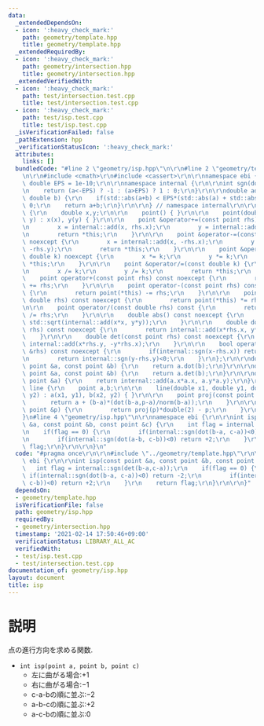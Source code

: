 ```yaml
---
data:
  _extendedDependsOn:
  - icon: ':heavy_check_mark:'
    path: geometry/template.hpp
    title: geometry/template.hpp
  _extendedRequiredBy:
  - icon: ':heavy_check_mark:'
    path: geometry/intersection.hpp
    title: geometry/intersection.hpp
  _extendedVerifiedWith:
  - icon: ':heavy_check_mark:'
    path: test/intersection.test.cpp
    title: test/intersection.test.cpp
  - icon: ':heavy_check_mark:'
    path: test/isp.test.cpp
    title: test/isp.test.cpp
  _isVerificationFailed: false
  _pathExtension: hpp
  _verificationStatusIcon: ':heavy_check_mark:'
  attributes:
    links: []
  bundledCode: "#line 2 \"geometry/isp.hpp\"\n\r\n#line 2 \"geometry/template.hpp\"\
    \n\r\n#include <cmath>\r\n#include <cassert>\r\n\r\nnamespace ebi {\r\n\r\nconstexpr\
    \ double EPS = 1e-10;\r\n\r\nnamespace internal {\r\n\r\nint sgn(double a) {\r\
    \n    return (a<-EPS) ? -1 : (a>EPS) ? 1 : 0;\r\n}\r\n\r\ndouble add(double a,\
    \ double b) {\r\n    if(std::abs(a+b) < EPS*(std::abs(a) + std::abs(b))) return\
    \ 0;\r\n    return a+b;\r\n}\r\n\r\n} // namespace internal\r\n\r\nstruct point\
    \ {\r\n    double x,y;\r\n\r\n    point() { }\r\n\r\n    point(double x, double\
    \ y) : x(x), y(y) { }\r\n\r\n    point &operator+=(const point rhs) noexcept {\r\
    \n        x = internal::add(x, rhs.x);\r\n        y = internal::add(y, rhs.y);\r\
    \n        return *this;\r\n    }\r\n\r\n    point &operator-=(const point rhs)\
    \ noexcept {\r\n        x = internal::add(x, -rhs.x);\r\n        y = internal::add(y,\
    \ -rhs.y);\r\n        return *this;\r\n    }\r\n\r\n    point &operator*=(const\
    \ double k) noexcept {\r\n        x *= k;\r\n        y *= k;\r\n        return\
    \ *this;\r\n    }\r\n\r\n    point &operator/=(const double k) {\r\n        assert(internal::sgn(k)!=0);\r\
    \n        x /= k;\r\n        y /= k;\r\n        return *this;\r\n    }\r\n\r\n\
    \    point operator+(const point rhs) const noexcept {\r\n        return point(*this)\
    \ += rhs;\r\n    }\r\n\r\n    point operator-(const point rhs) const noexcept\
    \ {\r\n        return point(*this) -= rhs;\r\n    }\r\n\r\n    point operator*(const\
    \ double rhs) const noexcept {\r\n        return point(*this) *= rhs;\r\n    }\r\
    \n\r\n    point operator/(const double rhs) const {\r\n        return point(*this)\
    \ /= rhs;\r\n    }\r\n\r\n    double abs() const noexcept {\r\n        return\
    \ std::sqrt(internal::add(x*x, y*y));\r\n    }\r\n\r\n    double dot(const point\
    \ rhs) const noexcept {\r\n        return internal::add(x*rhs.x, y*rhs.y);\r\n\
    \    }\r\n\r\n    double det(const point rhs) const noexcept {\r\n        return\
    \ internal::add(x*rhs.y, -y*rhs.x);\r\n    }\r\n\r\n    bool operator<(const point\
    \ &rhs) const noexcept {\r\n        if(internal::sgn(x-rhs.x)) return internal::sgn(x-rhs.x)<0;\r\
    \n        return internal::sgn(y-rhs.y)<0;\r\n    }\r\n};\r\n\r\ndouble dot(const\
    \ point &a, const point &b) {\r\n    return a.dot(b);\r\n}\r\n\r\ndouble det(const\
    \ point &a, const point &b) {\r\n    return a.det(b);\r\n}\r\n\r\ndouble norm(const\
    \ point &a) {\r\n    return internal::add(a.x*a.x, a.y*a.y);\r\n}\r\n\r\nstruct\
    \ line {\r\n    point a,b;\r\n\r\n    line(double x1, double y1, double x2, double\
    \ y2) : a(x1, y1), b(x2, y2) { }\r\n\r\n    point proj(const point &p) {\r\n \
    \       return a + (b-a)*(dot(b-a,p-a)/norm(b-a));\r\n    }\r\n\r\n    point relf(const\
    \ point &p) {\r\n        return proj(p)*double(2) - p;\r\n    }\r\n};\r\n\r\n\
    }\n#line 4 \"geometry/isp.hpp\"\n\r\nnamespace ebi {\r\n\r\nint isp(const point\
    \ &a, const point &b, const point &c) {\r\n    int flag = internal::sgn(det(b-a,c-a));\r\
    \n    if(flag == 0) {\r\n        if(internal::sgn(dot(b-a, c-a))<0) return -2;\r\
    \n        if(internal::sgn(dot(a-b, c-b))<0) return +2;\r\n    }\r\n    return\
    \ flag;\r\n}\r\n\r\n}\n"
  code: "#pragma once\r\n\r\n#include \"../geometry/template.hpp\"\r\n\r\nnamespace\
    \ ebi {\r\n\r\nint isp(const point &a, const point &b, const point &c) {\r\n \
    \   int flag = internal::sgn(det(b-a,c-a));\r\n    if(flag == 0) {\r\n       \
    \ if(internal::sgn(dot(b-a, c-a))<0) return -2;\r\n        if(internal::sgn(dot(a-b,\
    \ c-b))<0) return +2;\r\n    }\r\n    return flag;\r\n}\r\n\r\n}"
  dependsOn:
  - geometry/template.hpp
  isVerificationFile: false
  path: geometry/isp.hpp
  requiredBy:
  - geometry/intersection.hpp
  timestamp: '2021-02-14 17:50:46+09:00'
  verificationStatus: LIBRARY_ALL_AC
  verifiedWith:
  - test/isp.test.cpp
  - test/intersection.test.cpp
documentation_of: geometry/isp.hpp
layout: document
title: isp
---
```


# 説明

点の進行方向を求める関数.

- ```int isp(point a, point b, point c)```
    - 左に曲がる場合:$+1$ 
    - 右に曲がる場合:$-1$
    - c-a-bの順に並ぶ:$-2$
    - a-b-cの順に並ぶ:$+2$
    - a-c-bの順に並ぶ:$0$